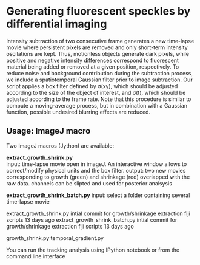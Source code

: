 # Generating fluorescent speckles by differential imaging

Intensity subtraction of two consecutive frame generates a new time-lapse movie where persistent pixels are removed and only short-term intensity oscilations are kept. Thus, motionless objects generate dark pixels, while positive and negative intensity differences correspond to fluorescent material being added or removed at a given position, respectively.
To reduce noise and background contribution during the subtraction process, we include a spatiotemporal Gaussian filter prior to image subtraction. Our script applies a box filter defined by σ(xy), which should be adjusted according to the size of the object of interest, and σ(t), which should be adjusted according to the frame rate. Note that this procedure is similar to compute a moving-average process, but in combination with a Gaussian function, possible undesired blurring effects are reduced.

## Usage: ImageJ macro

Two ImageJ macros (Jython) are available:

**extract_growth_shrink.py**<br>
input: time-lapse movie open in imageJ. An interactive window allows to correct/modify physical units and the box filter.
output: two new movies corresponding to growth (green) and shrinkage (red) overlapped with the raw data.
channels can be slipted and used for posterior analsysis

**extract_growth_shrink_batch.py**
input: select a folder containing several time-lapse movie



extract_growth_shrink.py	intial commit for growth/shrinkage extraction fiji scripts	13 days ago
extract_growth_shrink_batch.py	intial commit for growth/shrinkage extraction fiji scripts	13 days ago

growth_shrink.py
temporal_gradient.py	

You can run the tracking analysis using IPython notebook or from the command line interface
